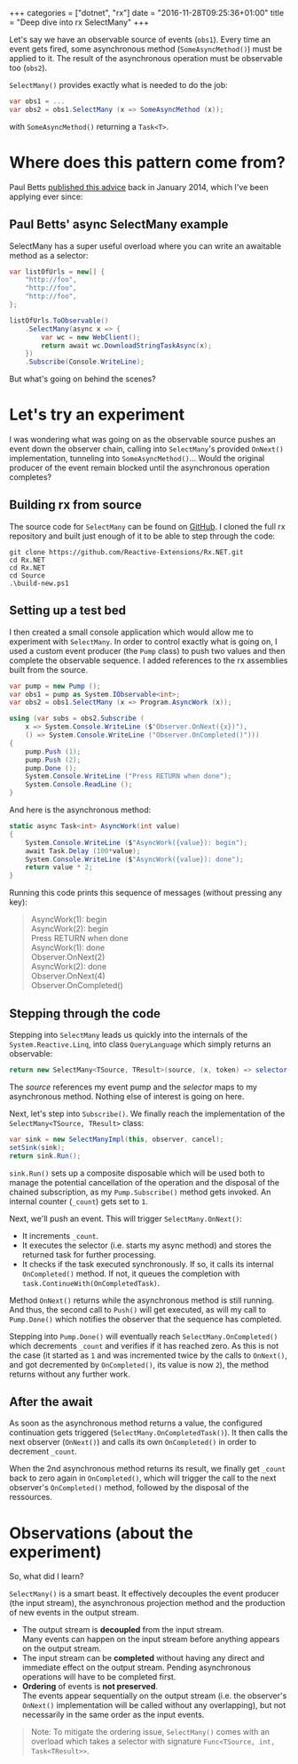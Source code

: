 +++
categories = ["dotnet", "rx"]
date = "2016-11-28T09:25:36+01:00"
title = "Deep dive into rx SelectMany"
+++

Let's say we have an observable source of events (`obs1`). Every time an event
gets fired, some asynchronous method (`SomeAsyncMethod()`) must be applied to it.
The result of the asynchronous operation must be observable too (`obs2`).

`SelectMany()` provides exactly what is needed to do the job:

```csharp
var obs1 = ...
var obs2 = obs1.SelectMany (x => SomeAsyncMethod (x));
```

with `SomeAsyncMethod()` returning a `Task<T>`.

# Where does this pattern come from?

Paul Betts [published this advice](http://log.paulbetts.org/rx-and-await-some-notes/)
back in January 2014, which I've been applying ever since:

## Paul Betts' async SelectMany example

SelectMany has a super useful overload where you can write an awaitable method as a selector:
```csharp
var listOfUrls = new[] {  
    "http://foo",
    "http://foo",
    "http://foo",
};

listOfUrls.ToObservable()  
    .SelectMany(async x => {
        var wc = new WebClient();
        return await wc.DownloadStringTaskAsync(x);
    })
    .Subscribe(Console.WriteLine);
```

But what's going on behind the scenes?

# Let's try an experiment

I was wondering what was going on as the observable source pushes an event
down the observer chain, calling into `SelectMany`'s provided `OnNext()`
implementation, tunneling into `SomeAsyncMethod()`... Would the original
producer of the event remain blocked until the asynchronous operation
completes?

## Building rx from source

The source code for `SelectMany` can be found on [GitHub](https://github.com/Reactive-Extensions/Rx.NET/tree/master/Rx.NET/Source).
I cloned the full rx repository and built just enough of it to be able
to step through the code:

```
git clone https://github.com/Reactive-Extensions/Rx.NET.git
cd Rx.NET
cd Rx.NET
cd Source
.\build-new.ps1
```

## Setting up a test bed

I then created a small console application which would allow me to
experiment with `SelectMany`. In order to control exactly what is going
on, I used a custom event producer (the `Pump` class) to push two values
and then complete the observable sequence. I added references to the rx
assemblies built from the source.

```csharp
var pump = new Pump ();
var obs1 = pump as System.IObservable<int>;
var obs2 = obs1.SelectMany (x => Program.AsyncWork (x));

using (var subs = obs2.Subscribe (
    x => System.Console.WriteLine ($"Observer.OnNext({x})"),
    () => System.Console.WriteLine ("Observer.OnCompleted()")))
{
    pump.Push (1);
    pump.Push (2);
    pump.Done ();
    System.Console.WriteLine ("Press RETURN when done");
    System.Console.ReadLine ();
}
```

And here is the asynchronous method:

```csharp
static async Task<int> AsyncWork(int value)
{
    System.Console.WriteLine ($"AsyncWork({value}): begin");
    await Task.Delay (100*value);
    System.Console.WriteLine ($"AsyncWork({value}): done");
    return value * 2;
}
```

Running this code prints this sequence of messages (without pressing
any key):

> AsyncWork(1): begin  
> AsyncWork(2): begin  
> Press RETURN when done  
> AsyncWork(1): done  
> Observer.OnNext(2)  
> AsyncWork(2): done  
> Observer.OnNext(4)  
> Observer.OnCompleted()  

## Stepping through the code

Stepping into `SelectMany` leads us quickly into the internals of the
`System.Reactive.Linq`, into class `QueryLanguage` which simply returns
an observable:

```csharp
return new SelectMany<TSource, TResult>(source, (x, token) => selector(x));
```

The _source_ references my event pump and the _selector_ maps to my
asynchronous method. Nothing else of interest is going on here.

Next, let's step into `Subscribe()`. We finally reach the implementation
of the `SelectMany<TSource, TResult>` class:

```csharp
var sink = new SelectManyImpl(this, observer, cancel);
setSink(sink);
return sink.Run();
```

`sink.Run()` sets up a composite disposable which will be used both
to manage the potential cancellation of the operation and the disposal
of the chained subscription, as my `Pump.Subscribe()` method gets invoked.
An internal counter (`_count`) gets set to `1`.

Next, we'll push an event. This will trigger `SelectMany.OnNext()`:

* It increments `_count`.
* It executes the selector (i.e. starts my async method) and stores
  the returned task for further processing.
* It checks if the task executed synchronously. If so, it calls its
  internal `OnCompleted()` method. If not, it queues the completion
  with `task.ContinueWith(OnCompletedTask)`.

Method `OnNext()` returns while the asynchronous method is still
running. And thus, the second call to `Push()` will get executed,
as will my call to `Pump.Done()` which notifies the observer that
the sequence has completed.

Stepping into `Pump.Done()` will eventually reach `SelectMany.OnCompleted()`
which decrements `_count` and verifies if it has reached zero. As this
is not the case (it started as `1` and was incremented twice by the
calls to `OnNext()`, and got decremented by `OnCompleted()`, its value
is now `2`), the method returns without any further work.

## After the await

As soon as the asynchronous method returns a value, the configured
continuation gets triggered (`SelectMany.OnCompletedTask()`). It
then calls the next observer (`OnNext()`) and calls its own `OnCompleted()`
in order to decrement `_count`.

When the 2nd asynchronous method returns its result, we finally get
`_count` back to zero again in `OnCompleted()`, which will trigger
the call to the next observer's `OnCompleted()` method, followed
by the disposal of the ressources.

# Observations (about the experiment)

So, what did I learn?

`SelectMany()` is a smart beast. It effectively decouples the event
producer (the input stream), the asynchronous projection method and
the production of new events in the output stream.

* The output stream is **decoupled** from the input stream.  
  Many events can happen on the input stream before anything appears
  on the output stream.
* The input stream can be **completed** without having any direct and
  immediate effect on the output stream. Pending asynchronous
  operations will have to be completed first.
* **Ordering** of events is **not preserved**.  
  The events appear
  sequentially on the output stream (i.e. the observer's `OnNext()`
  implementation will be called without any overlapping), but not
  necessarily in the same order as the input events.

> Note: To mitigate the ordering issue, `SelectMany()` comes with an
> overload which takes a selector with signature `Func<TSource, int, Task<TResult>>`.
